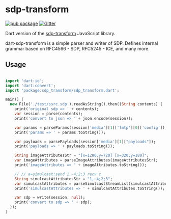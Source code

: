 # sdp-transform
[![pub package](https://img.shields.io/pub/v/sdp_transform.svg)](https://pub.dartlang.org/packages/sdp_transform) [![Gitter](https://badges.gitter.im/flutter-webrtc/Lobby.svg)](https://gitter.im/flutter-webrtc/Lobby?utm_source=badge&utm_medium=badge&utm_campaign=pr-badge)

Dart version of the [sdp-transform](https://github.com/clux/sdp-transform) JavaScript library.

dart-sdp-transform is a simple parser and writer of SDP. Defines internal grammar based on RFC4566 - SDP, RFC5245 - ICE, and many more.

## Usage

```dart

import 'dart:io';
import 'dart:convert';
import 'package:sdp_transform/sdp_transform.dart';

main() {
  new File('./test/ssrc.sdp').readAsString().then((String contents) {
    print('original sdp => ' + contents);
    var session = parse(contents);
    print('convert to json => ' + json.encode(session));

    var params = parseParams(session['media'][1]['fmtp'][0]['config']);
    print('params => ' + params.toString());

    var payloads = parsePayloads(session['media'][1]["payloads"]);
    print('payloads => ' + payloads.toString());

    String imageAttributesStr = "[x=1280,y=720] [x=320,y=180]";
    var imageAttributes = parseImageAttributes(imageAttributesStr);
    print('imageAttributes => ' + imageAttributes.toString());

    // // a=simulcast:send 1,~4;2;3 recv c
    String simulcastAttributesStr = "1,~4;2;3";
    var simulcastAttributes = parseSimulcastStreamList(simulcastAttributesStr);
    print('simulcastAttributes => ' + simulcastAttributes.toString());

    var sdp = write(session, null);
    print('convert to sdp => ' + sdp);
  });
}

```
